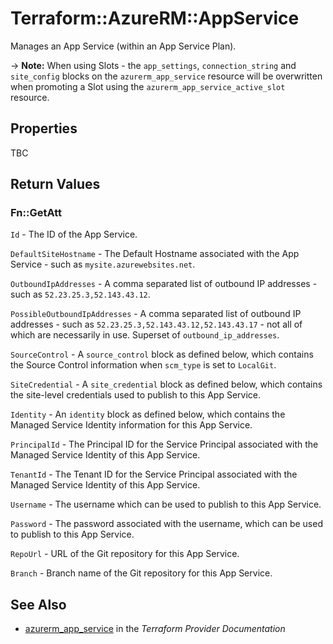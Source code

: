 # Terraform::AzureRM::AppService

Manages an App Service (within an App Service Plan).

-> **Note:** When using Slots - the `app_settings`, `connection_string` and `site_config` blocks on the `azurerm_app_service` resource will be overwritten when promoting a Slot using the `azurerm_app_service_active_slot` resource.

## Properties

TBC

## Return Values

### Fn::GetAtt

`Id` - The ID of the App Service.

`DefaultSiteHostname` - The Default Hostname associated with the App Service - such as `mysite.azurewebsites.net`.

`OutboundIpAddresses` - A comma separated list of outbound IP addresses - such as `52.23.25.3,52.143.43.12`.

`PossibleOutboundIpAddresses` - A comma separated list of outbound IP addresses - such as `52.23.25.3,52.143.43.12,52.143.43.17` - not all of which are necessarily in use. Superset of `outbound_ip_addresses`.

`SourceControl` - A `source_control` block as defined below, which contains the Source Control information when `scm_type` is set to `LocalGit`.

`SiteCredential` - A `site_credential` block as defined below, which contains the site-level credentials used to publish to this App Service.

`Identity` - An `identity` block as defined below, which contains the Managed Service Identity information for this App Service.

`PrincipalId` - The Principal ID for the Service Principal associated with the Managed Service Identity of this App Service.

`TenantId` - The Tenant ID for the Service Principal associated with the Managed Service Identity of this App Service.

`Username` - The username which can be used to publish to this App Service.

`Password` - The password associated with the username, which can be used to publish to this App Service.

`RepoUrl` - URL of the Git repository for this App Service.

`Branch` - Branch name of the Git repository for this App Service.

## See Also

* [azurerm_app_service](https://www.terraform.io/docs/providers/azurerm/r/app_service.html) in the _Terraform Provider Documentation_